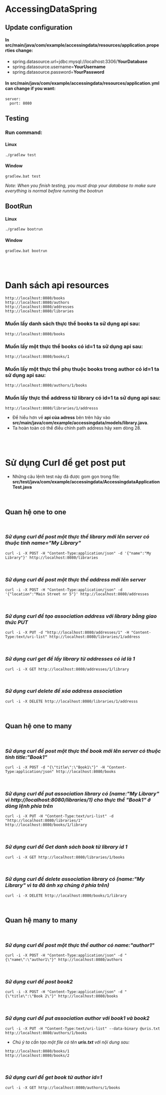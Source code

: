 # AccessingDataSpring

##  **Update configuration**

#### In src/main/java/com/example/accessingdata/resources/application.properties change:

- spring.datasource.url=jdbc:mysql://localhost:3306/**YourDatabase**
- spring.datasource.username=**YourUsername**
- spring.datasource.password=**YourPassword**

#### In src/main/java/com/example/accessingdata/resources/application.yml can change if you want:

```
server:
  port: 8080
```

## **Testing**

### **Run command:**

#### Linux

```
./gradlew test
```

#### Window

```
gradlew.bat test
```

*Note: When you finish testing, you must drop your database to make sure everything is normal before running the bootrun*

## **BootRun**

#### Linux

```
./gradlew bootrun
```

#### Window

```
gradlew.bat bootrun
```

<br />
<br />

# Danh sách **api** resources

```
http://localhost:8080/books
http://localhost:8080/authors
http://localhost:8080/addresses
http://localhost:8080/libraries
```

### Muốn lấy danh sách thực thể books ta sử dụng api sau:

```
http://localhost:8080/books
```

### Muốn lấy một thực thể books có id=1 ta sử dụng api sau:

```
http://localhost:8080/books/1
```

### Muốn lấy một thực thể phụ thuộc books trong author có id=1 ta sử dụng api sau:

```
http://localhost:8080/authors/1/books
```

### Muốn lấy thực thể address từ library có id=1 ta sử dụng api sau:

```
http://localhost:8080/libraries/1/addresss
```

- Để hiểu hơn về **api của adress** bên trên hãy vào **src/main/java/com/example/accessingdata/models/library.java**.
- Ta hoàn toàn có thể điều chỉnh path address hãy xem dòng 28.


<br />
<br />

# Sử dụng Curl để get post put

- Những câu lệnh test này đã được gom gọn trong file: **src/test/java/com/example/accessingdata/AccessingdataApplicationTest.java**

<br />

## Quan hệ one to one

<br />

### *Sử dụng curl để post một thực thể library mới lên server có thuộc tính name="My Library"*

```
curl -i -X POST -H "Content-Type:application/json" -d '{"name":"My Library"}' http://localhost:8080/libraries
```

<br />

### *Sử dụng curl để **post** một thực thể address mới lên server*

```
curl -i -X POST -H "Content-Type:application/json" -d '{"location":"Main Street nr 5"}' http://localhost:8080/addresses
```

<br />

### *Sử dụng curl để **tạo association address** với library bằng giao thức **PUT***

```
curl -i -X PUT -d "http://localhost:8080/addresses/1" -H "Content-Type:text/uri-list" http://localhost:8080/libraries/1/address
```

<br />

### *Sử dụng curl **get** để lấy library từ addresses có id là 1*

```
curl -i -X GET http://localhost:8080/addresses/1/library
```

<br />

### *Sử dụng curl **delete** để xóa address association*

```
curl -i -X DELETE http://localhost:8080/libraries/1/addresss
```

<br />

## Quan hệ one to many

<br />

### *Sử dụng curl để **post** một thực thể book mới lên server có thuộc tính title:"Book1"*

```
curl -i -X POST -d "{\"title\":\"Book1\"}" -H "Content-Type:application/json" http://localhost:8080/books
```

<br />

### *Sử dụng curl để **put association library** có (name:"My Library" vì http://localhost:8080/libraries/1) cho thực thể "Book1" ở dòng lệnh phía trên*

```
curl -i -X PUT -H "Content-Type:text/uri-list" -d "http://localhost:8080/libraries/1" http://localhost:8080/books/1/library
```

<br />

### *Sử dụng curl để **Get** danh sách book từ library id 1*

```
curl -i -X GET http://localhost:8080/libraries/1/books
```

<br />

### *Sử dụng curl để **delete association library** có (name:"My Library" vì ta đã ánh xạ chúng ở phía trên)*

```
curl -i -X DELETE http://localhost:8080/books/1/library
```

<br />

## Quan hệ many to many

<br />

### *Sử dụng curl để **post** một thực thể author có name:"author1"*

```
curl -i -X POST -H "Content-Type:application/json" -d "{\"name\":\"author1\"}" http://localhost:8080/authors
```

<br />

### *Sử dụng curl để **post** book2*

```
curl -i -X POST -H "Content-Type:application/json" -d "{\"title\":\"Book 2\"}" http://localhost:8080/books
```

<br />

### *Sử dụng curl để **put** association author với book1 và book2*

```
curl -i -X PUT -H "Content-Type:text/uri-list" --data-binary @uris.txt http://localhost:8080/authors/1/books
```

- *Chú ý ta cần tạo một file có tên **uris.txt** với nội dung sau:*

```
http://localhost:8080/books/1
http://localhost:8080/books/2
```

<br />

### *Sử dụng curl để **get** book từ author id=1*

```
curl -i -X GET http://localhost:8080/authors/1/books
```

